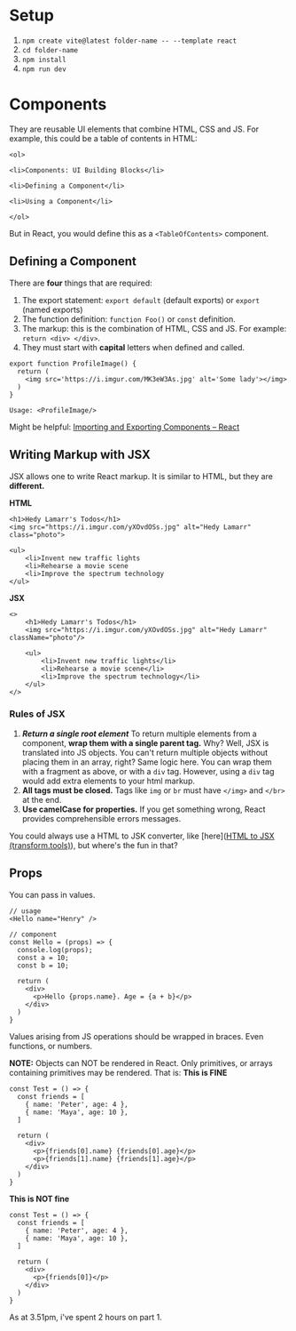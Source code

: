 # Setup
1. `npm create vite@latest folder-name -- --template react`
2. `cd folder-name`
3. `npm install`
4. `npm run dev`
# Components
They are reusable UI elements that combine HTML, CSS and JS. For example, this could be a table of contents in HTML:

```
<ol>  

<li>Components: UI Building Blocks</li>  

<li>Defining a Component</li>  

<li>Using a Component</li>  

</ol>
```

But in React, you would define this as a `<TableOfContents>` component.

## Defining a Component
There are **four** things that are required:
1. The export statement: `export default` (default exports) or `export` (named exports)
2. The function definition: `function Foo()` or `const` definition.
3. The markup: this is the combination of HTML, CSS and JS. For example: `return <div> </div>`.
4. They must start with **capital** letters when defined and called.

```
export function ProfileImage() {
  return (
    <img src='https://i.imgur.com/MK3eW3As.jpg' alt='Some lady'></img>
  )
}

Usage: <ProfileImage/>
```

Might be helpful: [Importing and Exporting Components – React](https://react.dev/learn/importing-and-exporting-components)

## Writing Markup with JSX
JSX allows one to write React markup. It is similar to HTML, but they are **different.**

**HTML**
```
<h1>Hedy Lamarr's Todos</h1>  
<img src="https://i.imgur.com/yXOvdOSs.jpg" alt="Hedy Lamarr" class="photo">  

<ul>  
	<li>Invent new traffic lights  
	<li>Rehearse a movie scene  
	<li>Improve the spectrum technology  
</ul>
```

**JSX**
```
<>
	<h1>Hedy Lamarr's Todos</h1>
	<img src="https://i.imgur.com/yXOvdOSs.jpg" alt="Hedy Lamarr" className="photo"/>

	<ul>  
		<li>Invent new traffic lights</li>  
		<li>Rehearse a movie scene</li>
		<li>Improve the spectrum technology</li>
	</ul>
</>
```

### Rules of JSX
1. ***Return a single root element***
	To return multiple elements from a component, **wrap them with a single parent tag.** Why? Well, JSX is translated into JS objects. You can't return multiple objects without placing them in an array, right? Same logic here.
	You can wrap them with a fragment as above, or with a `div` tag. However, using a `div` tag would add extra elements to your html markup.
2. **All tags must be closed.**
	Tags like `img` or `br` must have `</img>` and `</br>` at the end.
3. **Use camelCase for properties.**
	If you get something wrong, React provides comprehensible errors messages.

You could always use a HTML to JSK converter, like [here]([HTML to JSX (transform.tools)](https://transform.tools/html-to-jsx)), but where's the fun in that?

## Props
You can pass in values.
```
// usage
<Hello name="Henry" />

// component
const Hello = (props) => {
  console.log(props);
  const a = 10;
  const b = 10;

  return (
    <div>
      <p>Hello {props.name}. Age = {a + b}</p>
    </div>
  )
}
```

Values arising from JS operations should be wrapped in braces. Even functions, or numbers.

**NOTE:**
Objects can NOT be rendered in React. Only primitives, or arrays containing primitives may be rendered. That is:
**This is FINE**
```
const Test = () => {
  const friends = [
    { name: 'Peter', age: 4 },
    { name: 'Maya', age: 10 },
  ]

  return (
    <div>
      <p>{friends[0].name} {friends[0].age}</p>
      <p>{friends[1].name} {friends[1].age}</p>
    </div>
  )
}
```

**This is NOT fine**
```
const Test = () => {
  const friends = [
    { name: 'Peter', age: 4 },
    { name: 'Maya', age: 10 },
  ]

  return (
    <div>
      <p>{friends[0]}</p>
    </div>
  )
}
```

As at 3.51pm, i've spent 2 hours on part 1.